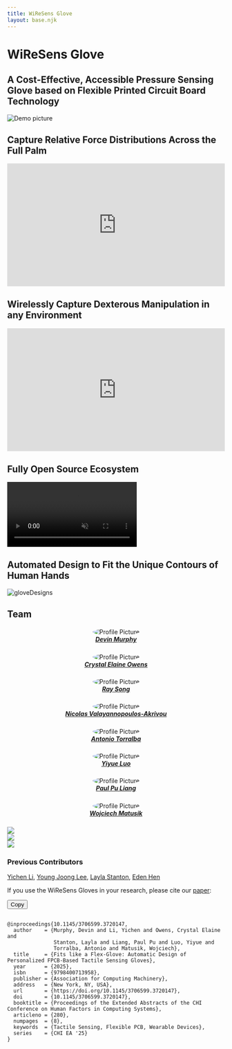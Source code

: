 ```yaml
---
title: WiReSens Glove
layout: base.njk
---
```


# WiReSens Glove

## A Cost-Effective, Accessible Pressure Sensing Glove based on Flexible Printed Circuit Board Technology

![Demo picture](assets/gloveOn.jpg)



<!-- <nav class="main-nav">
  <a href="/">Home</a>
  <a href="/order/">Order Our Designs</a>
  <a href="/make/">Make your own Design</a>
  <a href="/manufacturing/">Manufacturing + Assembly Guide</a>
  <a href="https://forms.gle/your-form-link" target="_blank">Request Pre-Made Kit</a>
  <a href="/recording/">Recording Instructions</a>
  <a href="/applications/">Applications</a>
</nav> -->

## Capture Relative Force Distributions Across the Full Palm

<div style="position: relative; padding-bottom: 56.25%; height: 0; text-align: center;">
  <iframe 
    src="https://www.youtube.com/embed/XlyN0DDsffI?autoplay=1&mute=1&loop=1&playlist=XlyN0DDsffI" 
    style="position: absolute; top: 0; left: 0; width: 100%; height: 100%;" 
    frameborder="0" 
    allow="autoplay; encrypted-media" 
    allowfullscreen>
  </iframe>
</div>

## Wirelessly Capture Dexterous Manipulation in any Environment

<div style="position: relative; padding-bottom: 56.25%; height: 0; text-align: center;">
  <iframe 
    src="https://www.youtube.com/embed/ARi_KTmXdDQ?autoplay=1&mute=1&loop=1&playlist=ARi_KTmXdDQ" 
    style="position: absolute; top: 0; left: 0; width: 100%; height: 100%;" 
    frameborder="0" 
    allow="autoplay; encrypted-media" 
    allowfullscreen>
  </iframe>
</div>

## Fully Open Source Ecosystem

<video autoplay muted loop playsinline>
  <source src="assets/opensource.mp4" type="video/mp4">
  Your browser does not support the video tag.
</video>


## Automated Design to Fit the Unique Contours of Human Hands
![gloveDesigns](assets/gloveDesigns.png)


## Team


<div class="row" style="margin-top: 20px; ">

  <div class="col-md-1" style="text-align: center;">
  </div>

  <div class="col-md-2" style="text-align: center;">
      <img src="./assets/DevinMurphy.jpg" alt="Profile Picture" style="max-height: 160px; max-width: 100%; border-radius: 100%;">
      <h5 style="margin-top: 0px;"><a href="https://devin-dot-com.vercel.app/"> Devin Murphy </a></h5>
  </div>

  <div class="col-md-2" style="text-align: center;">
      <img src="./assets/Crystal.jpg" alt="Profile Picture" style="max-height: 160px; max-width: 100%; border-radius: 100%;">
      <h5 style="margin-top: 0px;"><a href="https://www.crystalowens.com/"> Crystal Elaine Owens </a></h5>
  </div>

  <div class="col-md-2" style="text-align: center;">
      <img src="./assets/ray.png" alt="Profile Picture" style="max-height: 150px; max-width: 100%; border-radius: 100%;">
      <h5 style="margin-top: 0px;"><a href="https://rayxsong.com/about"> Ray Song </a></h5>
  </div>

  <div class="col-md-2" style="text-align: center;">
      <img src="./assets/nico.jpg" alt="Profile Picture" style="max-height: 150px; max-width: 100%; border-radius: 100%;">
      <h5 style="margin-top: 0px;"><a href=""> Nicolas Valayannopoulos-Akrivou </a></h5>
  </div>

  <div class="col-md-1" style="text-align: center;">
  </div>

  <div class="col-md-1" style="text-align: center;">
  </div>

  <div class="col-md-2" style="text-align: center;">
      <img src="./assets/antonio.jpg" alt="Profile Picture" style="max-height: 160px; max-width: 100%; border-radius: 100%;">
      <h5 style="margin-top: 0px;"><a href="https://groups.csail.mit.edu/vision/torralbalab/"> Antonio Torralba </a></h5>
  </div>

  <div class="col-md-2" style="text-align: center;">
      <img src="./assets/yiyue.jpg" alt="Profile Picture" style="max-height: 150px; max-width: 100%; border-radius: 100%;">
      <h5 style="margin-top: 0px;"><a href="https://yyueluo.com/"> Yiyue Luo </a></h5>
  </div>

  <div class="col-md-2" style="text-align: center;">
      <img src="./assets/paul.jpg" alt="Profile Picture" style="max-height: 160px; max-width: 100%; border-radius: 100%;">
      <h5 style="margin-top: 0px;"><a href="https://pliang279.github.io/"> Paul Pu Liang </a></h5>
  </div>

  <div class="col-md-2" style="text-align: center;">
      <img src="./assets/wojciech.jpg" alt="Profile Picture" style="max-height: 160px; max-width: 100%; border-radius: 100%;">
      <h5 style="margin-top: 0px;"><a href="https://cdfg.mit.edu/wojciech"> Wojciech Matusik </a></h5>
  </div>


  <div class="col-md-1" style="text-align: center;">
  </div>

  <div class="col-md-2">
  <img src="./assets/csail.png" style="height: auto; object-fit: contain;"/>
  </div>
  <div class="col-md-2">
  <img src="./assets/medialab.png"/>
  </div>
  <div class="col-md-2">
  <img src="./assets/uw.png"/>
  </div>
  </div>


### Previous Contributors
[Yichen Li](https://people.csail.mit.edu/yichenl/), [Young Joong Lee](https://www.linkedin.com/in/youngyjl), [Layla Stanton](https://www.linkedin.com/in/layla-stanton), [Eden Hen](https://www.linkedin.com/in/eden-hen-profile)

If you use the WiReSens Gloves in your research, please cite our [paper](https://dl.acm.org/doi/10.1145/3706599.3720147):


<div class="bibtex-block">
  <button class="copy-btn" onclick="copyBibtex(this)">Copy</button>
  <pre><code class="language-bibtex">
@inproceedings{10.1145/3706599.3720147,
  author    = {Murphy, Devin and Li, Yichen and Owens, Crystal Elaine and 
               Stanton, Layla and Liang, Paul Pu and Luo, Yiyue and 
               Torralba, Antonio and Matusik, Wojciech},
  title     = {Fits like a Flex-Glove: Automatic Design of Personalized FPCB-Based Tactile Sensing Gloves},
  year      = {2025},
  isbn      = {9798400713958},
  publisher = {Association for Computing Machinery},
  address   = {New York, NY, USA},
  url       = {https://doi.org/10.1145/3706599.3720147},
  doi       = {10.1145/3706599.3720147},
  booktitle = {Proceedings of the Extended Abstracts of the CHI Conference on Human Factors in Computing Systems},
  articleno = {280},
  numpages  = {8},
  keywords  = {Tactile Sensing, Flexible PCB, Wearable Devices},
  series    = {CHI EA '25}
}
  </code></pre>
</div>

<script>
function copyBibtex(btn) {
  const codeBlock = btn.nextElementSibling.innerText;
  navigator.clipboard.writeText(codeBlock).then(() => {
    btn.textContent = "Copied!";
    setTimeout(() => btn.textContent = "Copy", 2000);
  });
}
</script>
